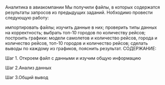 Аналитика в авиакомпании
Мы получили файлы, в которых содержатся результаты запросов из предыдущих заданий. Нобходимо провести следующую работу:

импортировать файлы;
изучить данные в них;
проверить типы данных на корректность;
выбрать топ-10 городов по количеству рейсов;
построить графики: модели самолетов и количество рейсов, города и количество рейсов, топ-10 городов и количество рейсов;
сделать выводы по каждому из графиков, пояснить результат.
СОДЕРЖАНИЕ:

Шаг 1. Откроем файл с данными и изучим общую информацию

Шаг 2.Анализ данных

Шаг 3.Общий вывод

